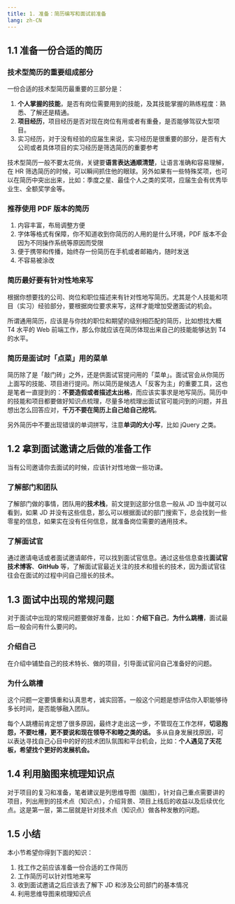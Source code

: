 ```yaml
---
title: 1. 准备：简历编写和面试前准备
lang: zh-CN
---
```


## 1.1 准备一份合适的简历

### 技术型简历的重要组成部分

一份合适的技术型简历最重要的三部分是：

1. **个人掌握的技能**，是否有岗位需要用到的技能，及其技能掌握的熟练程度：熟悉、了解还是精通。
2. **项目经历**，项目经历是否对现在岗位有用或者有重叠，是否能够驾驭大型项目。
3. 实习经历，对于没有经验的应届生来说，实习经历是很重要的部分，是否有大公司或者具体项目的实习经历是筛选简历的重要参考

技术型简历一般不要太花俏，关键要**语言表达通顺清楚**，让语言准确和容易理解，在 HR 筛选简历的时候，可以瞬间抓住他的眼球。另外如果有一些特殊奖项，也可以在简历中突出出来，比如：季度之星、最佳个人之类的奖项，应届生会有优秀毕业生、全额奖学金等。

### 推荐使用 PDF 版本的简历

1. 内容丰富，布局调整方便
2. 字体等格式有保障，你不知道收到你简历的人用的是什么环境，PDF 版本不会因为不同操作系统等原因而受限
3. 便于携带和传播，始终存一份简历在手机或者邮箱内，随时发送
4. 不容易被涂改

### 简历最好要有针对性地来写

根据你想要找的公司、岗位和职位描述来有针对性地写简历。尤其是个人技能和项目（实习）经验部分，要根据岗位要求来写，这样才能增加受邀面试的机会。

所谓通用简历，应该是与你找的职位和期望的级别相匹配的简历，比如想找大概 T4 水平的 Web 前端工作，那么你就应该在简历体现出来自己的技能能够达到 T4 的水平。

### 简历是面试时「点菜」用的菜单

简历除了是「敲门砖」之外，还是供面试官提问用的「菜单」。面试官会从你简历上面写的技能、项目进行提问。所以简历是候选人「反客为主」的重要工具，这也是笔者一直提到的：**不要造假或者描述太出格**，而应该实事求是地写简历。简历中的技能和项目都要做好知识点梳理，尽量多地梳理出面试官可能问到的问题，并且想出怎么回答应对，**千万不要在简历上自己给自己挖坑**。

另外简历中不要出现错误的单词拼写，注意**单词的大小写**，比如 jQuery 之类。

## 1.2 拿到面试邀请之后做的准备工作

当有公司邀请你去面试的时候，应该针对性地做一些功课。

### 了解部门和团队

了解部门做的事情，团队用的**技术栈**，前文提到这部分信息一般从 JD 当中就可以看到，如果 JD 并没有这些信息，那么可以根据面试的部门搜索下，总会找到一些零星的信息，如果实在没有任何信息，就准备岗位需要的通用技术。

### 了解面试官

通过邀请电话或者面试邀请邮件，可以找到面试官信息。通过这些信息查找**面试官技术博客**、**GitHub** 等，了解面试官最近关注的技术和擅长的技术，因为面试官往往会在面试的过程中问自己擅长的技术。

## 1.3 面试中出现的常规问题

对于面试中出现的常规问题要做好准备，比如：**介绍下自己**，**为什么跳槽**，面试最后一般会问有什么要问的。

### 介绍自己

在介绍中铺垫自己的技术特长、做的项目，引导面试官问自己准备好的问题。

### 为什么跳槽

这个问题一定要慎重和认真思考，诚实回答。一般这个问题是想评估你入职能够待多长时间，是否能够融入团队。

每个人跳槽前肯定想了很多原因，最终才走出这一步，不管现在工作怎样，**切忌抱怨，不要吐槽，更不要说和现在领导不和睦之类的话。** 多从自身发展找原因，可以表达寻找自己心目中的好的技术团队氛围和平台机会，比如：**个人遇见了天花板，希望找个更好的发展机会。**

## 1.4 利用脑图来梳理知识点

对于项目的复习和准备，笔者建议是列思维导图（脑图），针对自己重点需要讲的项目，列出用到的技术点（知识点），介绍背景、项目上线后的收益以及后续优化点。这是第一层，第二层就是针对技术点（知识点）做各种发散的问题。

## 1.5 小结

本小节希望你得到下面的知识：

1. 找工作之前应该准备一份合适的工作简历
2. 工作简历可以针对性地来写
3. 收到面试邀请之后应该去了解下 JD 和涉及公司部门的基本情况
4. 利用思维导图来梳理知识点
